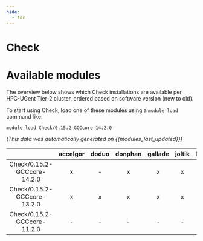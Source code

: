 ```yaml
---
hide:
  - toc
---
```


Check
=====

# Available modules


The overview below shows which Check installations are available per HPC-UGent Tier-2 cluster, ordered based on software version (new to old).

To start using Check, load one of these modules using a `module load` command like:

```shell
module load Check/0.15.2-GCCcore-14.2.0
```

*(This data was automatically generated on {{modules_last_updated}})*

| |accelgor|doduo|donphan|gallade|joltik|litleo|shinx|
| :---: | :---: | :---: | :---: | :---: | :---: | :---: | :---: |
|Check/0.15.2-GCCcore-14.2.0|x|-|x|x|x|x|x|
|Check/0.15.2-GCCcore-13.2.0|x|x|x|x|x|-|-|
|Check/0.15.2-GCCcore-11.2.0|-|-|-|-|-|x|x|
